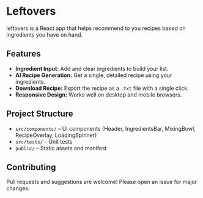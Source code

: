 
# Leftovers

leftovers is a React app that helps recommend to you recipes based on ingredients you have on hand.

## Features

- **Ingredient Input:** Add and clear ingredients to build your list.
- **AI Recipe Generation:** Get a single, detailed recipe using your ingredients.
- **Download Recipe:** Export the recipe as a `.txt` file with a single click.
- **Responsive Design:** Works well on desktop and mobile browsers.

## Project Structure

- `src/components/` – UI components (Header, IngredientsBar, MixingBowl, RecipeOverlay, LoadingSpinner)
- `src/tests/` – Unit tests
- `public/` – Static assets and manifest

## Contributing

Pull requests and suggestions are welcome! Please open an issue for major changes.
